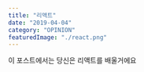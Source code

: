 ```yaml
---
title: "리액트"
date: "2019-04-04"
category: "OPINION"
featuredImage: "./react.png"
---
```


이 포스트에서는 당신은 리액트를 배울거에요